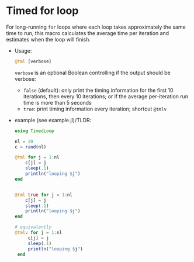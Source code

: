 # Timed for loop

For long-running `for` loops where each loop takes approximately the same time to run, this macro calculates the average time per iteration and estimates when the loop will finish.

- Usage:

  ```julia
  @tml [verbose]
  ```

  `verbose` is an optional Boolean controlling if the output should be verbose:

  - `false` (default): only print the timing information for the first 10 iterations, then every 10 iterations; or if the average per-iteration run time is more than 5 seconds
  - `true`: print timing information every iteration; shortcut `@tmlv`

- example (see example.jl)/TLDR:

  ```julia
  using TimedLoop

  nl = 20
  c = rand(nl)

  @tml for j = 1:nl
      c[j] = j
      sleep(.1)
      println("looping $j")
  end


  @tml true for j = 1:nl
      c[j] = j
      sleep(.1)
      println("looping $j")
  end

  # equivalently
  @tmlv for j = 1:nl
       c[j] = j
       sleep(.1)
       println("looping $j")
   end

  ```
